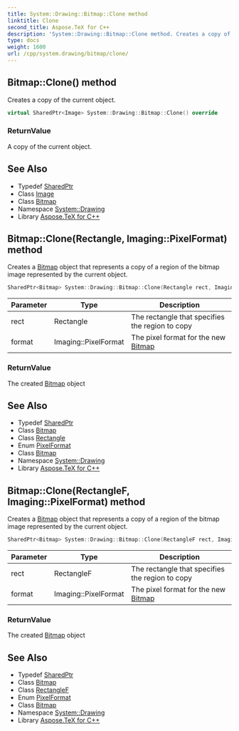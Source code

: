 ```yaml
---
title: System::Drawing::Bitmap::Clone method
linktitle: Clone
second_title: Aspose.TeX for C++
description: 'System::Drawing::Bitmap::Clone method. Creates a copy of the current object in C++.'
type: docs
weight: 1600
url: /cpp/system.drawing/bitmap/clone/
---
```

## Bitmap::Clone() method


Creates a copy of the current object.

```cpp
virtual SharedPtr<Image> System::Drawing::Bitmap::Clone() override
```


### ReturnValue

A copy of the current object.

## See Also

* Typedef [SharedPtr](../../../system/sharedptr/)
* Class [Image](../../image/)
* Class [Bitmap](../)
* Namespace [System::Drawing](../../)
* Library [Aspose.TeX for C++](../../../)
## Bitmap::Clone(Rectangle, Imaging::PixelFormat) method


Creates a [Bitmap](../) object that represents a copy of a region of the bitmap image represented by the current object.

```cpp
SharedPtr<Bitmap> System::Drawing::Bitmap::Clone(Rectangle rect, Imaging::PixelFormat format)
```


| Parameter | Type | Description |
| --- | --- | --- |
| rect | Rectangle | The rectangle that specifies the region to copy |
| format | Imaging::PixelFormat | The pixel format for the new [Bitmap](../) |

### ReturnValue

The created [Bitmap](../) object

## See Also

* Typedef [SharedPtr](../../../system/sharedptr/)
* Class [Bitmap](../)
* Class [Rectangle](../../rectangle/)
* Enum [PixelFormat](../../../system.drawing.imaging/pixelformat/)
* Class [Bitmap](../)
* Namespace [System::Drawing](../../)
* Library [Aspose.TeX for C++](../../../)
## Bitmap::Clone(RectangleF, Imaging::PixelFormat) method


Creates a [Bitmap](../) object that represents a copy of a region of the bitmap image represented by the current object.

```cpp
SharedPtr<Bitmap> System::Drawing::Bitmap::Clone(RectangleF rect, Imaging::PixelFormat format)
```


| Parameter | Type | Description |
| --- | --- | --- |
| rect | RectangleF | The rectangle that specifies the region to copy |
| format | Imaging::PixelFormat | The pixel format for the new [Bitmap](../) |

### ReturnValue

The created [Bitmap](../) object

## See Also

* Typedef [SharedPtr](../../../system/sharedptr/)
* Class [Bitmap](../)
* Class [RectangleF](../../rectanglef/)
* Enum [PixelFormat](../../../system.drawing.imaging/pixelformat/)
* Class [Bitmap](../)
* Namespace [System::Drawing](../../)
* Library [Aspose.TeX for C++](../../../)
